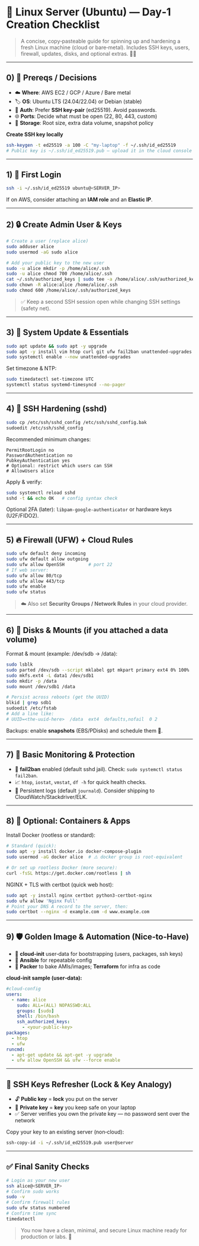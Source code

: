# 🧰 Linux Server (Ubuntu) — Day‑1 Creation Checklist

> A concise, copy‑pasteable guide for spinning up and hardening a fresh Linux machine (cloud or bare‑metal). Includes SSH keys, users, firewall, updates, disks, and optional extras. 🔐🐧

---

## 0) 🧱 Prereqs / Decisions

* ☁️ **Where**: AWS EC2 / GCP / Azure / Bare metal
* 🏷️ **OS**: Ubuntu LTS (24.04/22.04) or Debian (stable)
* 🔑 **Auth**: Prefer **SSH key‑pair** (ed25519). Avoid passwords.
* 🌐 **Ports**: Decide what must be open (22, 80, 443, custom)
* 💾 **Storage**: Root size, extra data volume, snapshot policy

**Create SSH key locally**

```bash
ssh-keygen -t ed25519 -a 100 -C "my-laptop" -f ~/.ssh/id_ed25519
# Public key is ~/.ssh/id_ed25519.pub — upload it in the cloud console or use ssh-copy-id for on‑prem
```

---

## 1) 🚀 First Login

```bash
ssh -i ~/.ssh/id_ed25519 ubuntu@<SERVER_IP>
```

If on AWS, consider attaching an **IAM role** and an **Elastic IP**.

---

## 2) 🔒 Create Admin User & Keys

```bash
# Create a user (replace alice)
sudo adduser alice
sudo usermod -aG sudo alice

# Add your public key to the new user
sudo -u alice mkdir -p /home/alice/.ssh
sudo -u alice chmod 700 /home/alice/.ssh
cat ~/.ssh/authorized_keys | sudo tee -a /home/alice/.ssh/authorized_keys >/dev/null
sudo chown -R alice:alice /home/alice/.ssh
sudo chmod 600 /home/alice/.ssh/authorized_keys
```

> ✅ Keep a second SSH session open while changing SSH settings (safety net).

---

## 3) 🧰 System Update & Essentials

```bash
sudo apt update && sudo apt -y upgrade
sudo apt -y install vim htop curl git ufw fail2ban unattended-upgrades
sudo systemctl enable --now unattended-upgrades
```

Set timezone & NTP:

```bash
sudo timedatectl set-timezone UTC
systemctl status systemd-timesyncd --no-pager
```

---

## 4) 🧱 SSH Hardening (sshd)

```bash
sudo cp /etc/ssh/sshd_config /etc/ssh/sshd_config.bak
sudoedit /etc/ssh/sshd_config
```

Recommended minimum changes:

```
PermitRootLogin no
PasswordAuthentication no
PubkeyAuthentication yes
# Optional: restrict which users can SSH
# AllowUsers alice
```

Apply & verify:

```bash
sudo systemctl reload sshd
sshd -t && echo OK   # config syntax check
```

Optional 2FA (later): `libpam-google-authenticator` or hardware keys (U2F/FIDO2).

---

## 5) 🔥 Firewall (UFW) + Cloud Rules

```bash
sudo ufw default deny incoming
sudo ufw default allow outgoing
sudo ufw allow OpenSSH         # port 22
# If web server:
sudo ufw allow 80/tcp
sudo ufw allow 443/tcp
sudo ufw enable
sudo ufw status
```

> ☁️ Also set **Security Groups / Network Rules** in your cloud provider.

---

## 6) 💽 Disks & Mounts (if you attached a data volume)

Format & mount (example: /dev/sdb → /data):

```bash
sudo lsblk
sudo parted /dev/sdb --script mklabel gpt mkpart primary ext4 0% 100%
sudo mkfs.ext4 -L data1 /dev/sdb1
sudo mkdir -p /data
sudo mount /dev/sdb1 /data

# Persist across reboots (get the UUID)
blkid | grep sdb1
sudoedit /etc/fstab
# Add a line like:
# UUID=<the-uuid-here>  /data  ext4  defaults,nofail  0 2
```

Backups: enable **snapshots** (EBS/PDisks) and schedule them 📆.

---

## 7) 🧪 Basic Monitoring & Protection

* 🧱 **fail2ban** enabled (default sshd jail). Check: `sudo systemctl status fail2ban`.
* 📈 `htop`, `iostat`, `vmstat`, `df -h` for quick health checks.
* 🧾 Persistent logs (default `journald`). Consider shipping to CloudWatch/Stackdriver/ELK.

---

## 8) 🐳 Optional: Containers & Apps

Install Docker (rootless or standard):

```bash
# Standard (quick):
sudo apt -y install docker.io docker-compose-plugin
sudo usermod -aG docker alice  # ⚠️ docker group is root‑equivalent

# Or set up rootless Docker (more secure):
curl -fsSL https://get.docker.com/rootless | sh
```

NGINX + TLS with certbot (quick web host):

```bash
sudo apt -y install nginx certbot python3-certbot-nginx
sudo ufw allow 'Nginx Full'
# Point your DNS A record to the server, then:
sudo certbot --nginx -d example.com -d www.example.com
```

---

## 9) 🛡️ Golden Image & Automation (Nice‑to‑Have)

* 🌱 **cloud‑init** user‑data for bootstrapping (users, packages, ssh keys)
* 🤖 **Ansible** for repeatable config
* 🧱 **Packer** to bake AMIs/images; **Terraform** for infra as code

**cloud‑init sample (user‑data):**

```yaml
#cloud-config
users:
  - name: alice
    sudo: ALL=(ALL) NOPASSWD:ALL
    groups: [sudo]
    shell: /bin/bash
    ssh_authorized_keys:
      - <your-public-key>
packages:
  - htop
  - ufw
runcmd:
  - apt-get update && apt-get -y upgrade
  - ufw allow OpenSSH && ufw --force enable
```

---

## 🔑 SSH Keys Refresher (Lock & Key Analogy)

* 🔓 **Public key** = **lock** you put on the server
* 🔐 **Private key** = **key** you keep safe on your laptop
* ✅ Server verifies you own the private key — no password sent over the network

Copy your key to an existing server (non‑cloud):

```bash
ssh-copy-id -i ~/.ssh/id_ed25519.pub user@server
```

---

## ✅ Final Sanity Checks

```bash
# Login as your new user
ssh alice@<SERVER_IP>
# Confirm sudo works
sudo -v
# Confirm firewall rules
sudo ufw status numbered
# Confirm time sync
timedatectl
```

> You now have a clean, minimal, and secure Linux machine ready for production or labs. 🎉
